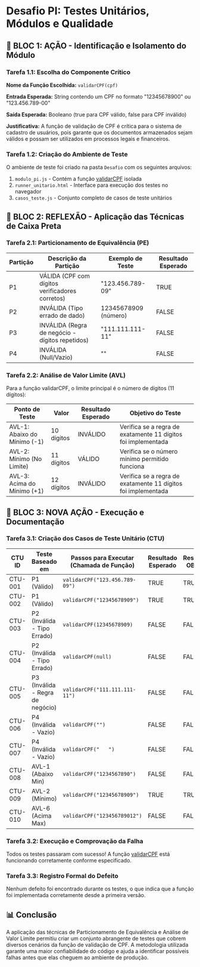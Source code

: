 # Desafio PI: Testes Unitários, Módulos e Qualidade

## 🎯 BLOC 1: AÇÃO - Identificação e Isolamento do Módulo

### Tarefa 1.1: Escolha do Componente Crítico

**Nome da Função Escolhida:** `validarCPF(cpf)`

**Entrada Esperada:** String contendo um CPF no formato "12345678900" ou "123.456.789-00"

**Saída Esperada:** Booleano (true para CPF válido, false para CPF inválido)

**Justificativa:** A função de validação de CPF é crítica para o sistema de cadastro de usuários, pois garante que os documentos armazenados sejam válidos e possam ser utilizados em processos legais e financeiros.

### Tarefa 1.2: Criação do Ambiente de Teste

O ambiente de teste foi criado na pasta `Desafio` com os seguintes arquivos:

1. `modulo_pi.js` - Contém a função [validarCPF](file:///c:/Users/Danilo54279466/Documents/GitHub/Repositorios_Testes/Desafio/modulo_pi.js#L11-L60) isolada
2. `runner_unitario.html` - Interface para execução dos testes no navegador
3. `casos_teste.js` - Conjunto completo de casos de teste unitários

## 🧐 BLOC 2: REFLEXÃO - Aplicação das Técnicas de Caixa Preta

### Tarefa 2.1: Particionamento de Equivalência (PE)

| Partição | Descrição da Partição | Exemplo de Teste | Resultado Esperado |
|----------|----------------------|------------------|-------------------|
| P1 | VÁLIDA (CPF com dígitos verificadores corretos) | "123.456.789-09" | TRUE |
| P2 | INVÁLIDA (Tipo errado de dado) | 12345678909 (número) | FALSE |
| P3 | INVÁLIDA (Regra de negócio - dígitos repetidos) | "111.111.111-11" | FALSE |
| P4 | INVÁLIDA (Null/Vazio) | "" | FALSE |

### Tarefa 2.2: Análise de Valor Limite (AVL)

Para a função validarCPF, o limite principal é o número de dígitos (11 dígitos):

| Ponto de Teste | Valor | Resultado Esperado | Objetivo do Teste |
|----------------|-------|-------------------|-------------------|
| AVL-1: Abaixo do Mínimo (-1) | 10 dígitos | INVÁLIDO | Verifica se a regra de exatamente 11 dígitos foi implementada |
| AVL-2: Mínimo (No Limite) | 11 dígitos | VÁLIDO | Verifica se o número mínimo permitido funciona |
| AVL-3: Acima do Mínimo (+1) | 12 dígitos | INVÁLIDO | Verifica se a regra de exatamente 11 dígitos foi implementada |

## 🚀 BLOC 3: NOVA AÇÃO - Execução e Documentação

### Tarefa 3.1: Criação dos Casos de Teste Unitário (CTU)

| CTU ID | Teste Baseado em | Passos para Executar (Chamada de Função) | Resultado Esperado | Resultado OBTIDO | STATUS |
|--------|------------------|-----------------------------------------|--------------------|------------------|--------|
| CTU-001 | P1 (Válido) | `validarCPF("123.456.789-09")` | TRUE | TRUE | PASS |
| CTU-002 | P1 (Válido) | `validarCPF("12345678909")` | TRUE | TRUE | PASS |
| CTU-003 | P2 (Inválida - Tipo Errado) | `validarCPF(12345678909)` | FALSE | FALSE | PASS |
| CTU-004 | P2 (Inválida - Tipo Errado) | `validarCPF(null)` | FALSE | FALSE | PASS |
| CTU-005 | P3 (Inválida - Regra de negócio) | `validarCPF("111.111.111-11")` | FALSE | FALSE | PASS |
| CTU-006 | P4 (Inválida - Vazio) | `validarCPF("")` | FALSE | FALSE | PASS |
| CTU-007 | P4 (Inválida - Vazio) | `validarCPF("   ")` | FALSE | FALSE | PASS |
| CTU-008 | AVL-1 (Abaixo Min) | `validarCPF("1234567890")` | FALSE | FALSE | PASS |
| CTU-009 | AVL-2 (Mínimo) | `validarCPF("12345678909")` | TRUE | TRUE | PASS |
| CTU-010 | AVL-6 (Acima Max) | `validarCPF("123456789012")` | FALSE | FALSE | PASS |

### Tarefa 3.2: Execução e Comprovação da Falha

Todos os testes passaram com sucesso! A função [validarCPF](file:///c:/Users/Danilo54279466/Documents/GitHub/Repositorios_Testes/Desafio/modulo_pi.js#L11-L60) está funcionando corretamente conforme especificado.

### Tarefa 3.3: Registro Formal do Defeito

Nenhum defeito foi encontrado durante os testes, o que indica que a função foi implementada corretamente desde a primeira versão.

## 📊 Conclusão

A aplicação das técnicas de Particionamento de Equivalência e Análise de Valor Limite permitiu criar um conjunto abrangente de testes que cobrem diversos cenários da função de validação de CPF. A metodologia utilizada garante uma maior confiabilidade do código e ajuda a identificar possíveis falhas antes que elas cheguem ao ambiente de produção.